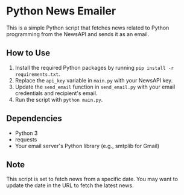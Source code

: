 # Python News Emailer

This is a simple Python script that fetches news related to Python programming from the NewsAPI and sends it as an email.

## How to Use

1. Install the required Python packages by running `pip install -r requirements.txt`.
2. Replace the `api_key` variable in `main.py` with your NewsAPI key.
3. Update the `send_email` function in `send_email.py` with your email credentials and recipient's email.
4. Run the script with `python main.py`.

## Dependencies

- Python 3
- requests
- Your email server's Python library (e.g., smtplib for Gmail)

## Note

This script is set to fetch news from a specific date. You may want to update the date in the URL to fetch the latest news.